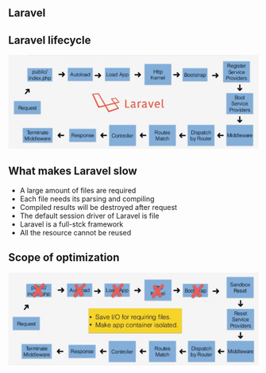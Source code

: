 ## Laravel

## Laravel lifecycle

![Laravel-lifecycle](Laravel-lifecycle.png)

## What makes Laravel slow
- A large amount of files are required
- Each file needs its parsing and compiling
- Compiled results will be destroyed after request
- The default session driver of Laravel is file
- Laravel is a full-stck framework
- All the resource cannot be reused

## Scope of optimization

![Laravel-lifecycle-optimization](Laravel-lifecycle02.png)
